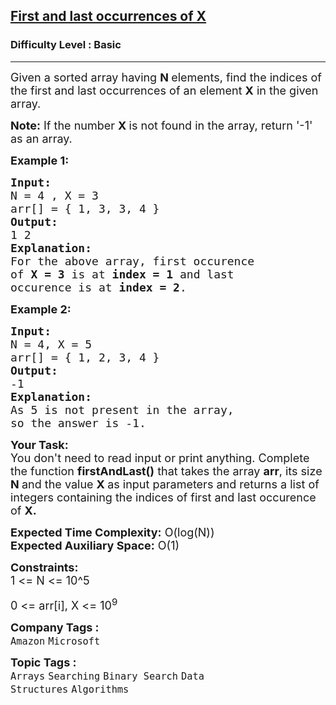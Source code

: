 <h2><a href="https://www.geeksforgeeks.org/problems/first-and-last-occurrences-of-x2041/1?page=4&difficulty=Basic&status=unsolved&sortBy=submissions">First and last occurrences of X</a></h2><h3>Difficulty Level : Basic</h3><hr><div class="problems_problem_content__Xm_eO"><p><span style="font-size:18px">Given a sorted array having <strong>N&nbsp;</strong>elements,&nbsp;find the indices&nbsp;of the first and last occurrences of an element <strong>X</strong>&nbsp;in the given array.</span></p>

<p><span style="font-size:18px"><strong>Note:</strong> If the number <strong>X&nbsp;</strong>is not found in the array, return '-1' as an array.</span></p>

<p><span style="font-size:18px"><strong>Example 1:</strong></span></p>

<pre><span style="font-size:18px"><strong>Input:</strong>
N = 4 , X = 3
arr[] = { 1, 3, 3, 4 }
<strong>Output:</strong>
1 2
<strong>Explanation:</strong>
For the above array, first occurence
of <strong>X = 3 </strong>is at <strong>index = 1</strong> and last
occurence is at <strong>index = 2</strong>.</span>
</pre>

<p><span style="font-size:18px"><strong>Example 2:</strong></span></p>

<pre><span style="font-size:18px"><strong>Input:</strong>
N = 4, X = 5
arr[] = { 1, 2, 3, 4 }
<strong>Output:</strong>
-1
<strong>Explanation: </strong>
As 5 is not present in the array,
so the answer is -1.</span></pre>

<p><span style="font-size:18px"><strong>Your Task:</strong><br>
You don't need to read input or print anything. Complete the function <strong>firstAndLast</strong><strong>()</strong> that takes the array <strong>arr</strong>, its size <strong>N&nbsp;</strong>and the value <strong>X&nbsp;</strong>as input parameters and returns a list of integers containing the indices of first and last occurence of&nbsp;<strong>X.</strong></span></p>

<p><span style="font-size:18px"><strong>Expected Time Complexity:</strong> O(log(N))<br>
<strong>Expected Auxiliary Space:</strong> O(1)</span></p>

<p><span style="font-size:18px"><strong>Constraints:&nbsp;</strong><br>
1 &lt;= N &lt;= 10^5&nbsp;</span></p>

<p><span style="font-size:18px">0 &lt;= arr[i], X &lt;= 10<sup>9</sup></span></p>
</div><p><span style=font-size:18px><strong>Company Tags : </strong><br><code>Amazon</code>&nbsp;<code>Microsoft</code>&nbsp;<br><p><span style=font-size:18px><strong>Topic Tags : </strong><br><code>Arrays</code>&nbsp;<code>Searching</code>&nbsp;<code>Binary Search</code>&nbsp;<code>Data Structures</code>&nbsp;<code>Algorithms</code>&nbsp;